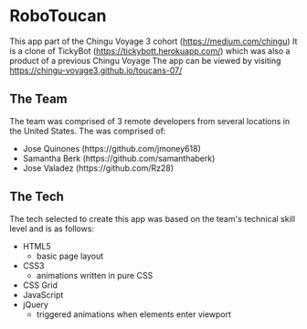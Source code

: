  # RoboToucan
This app part of the Chingu Voyage 3 cohort (https://medium.com/chingu)
It is a clone of TickyBot (https://tickybott.herokuapp.com/) which was also a product of a previous Chingu Voyage
The app can be viewed by visiting https://chingu-voyage3.github.io/toucans-07/

## The Team
The team was comprised of 3 remote developers from several locations in the United States.
The was comprised of:
<ul>
<li>Jose Quinones (https://github.com/jmoney618)</li>
<li>Samantha Berk (https://github.com/samanthaberk)</li>
<li>Jose Valadez (https://github.com/Rz28)</li>
</ul>

## The Tech
The tech selected to create this app was based on the team's technical skill level and is as follows:
<ul>
  <li>HTML5
    <ul>
      <li>basic page layout</li>
    </ul>
  </li>
  <li>CSS3
    <ul>
    <li>animations written in pure CSS</li>
    </ul>
  </li>
<li>CSS Grid</li>
<li>JavaScript</li>
<li>jQuery
  <ul>
  <li>triggered animations when elements enter viewport</li>
  </ul>
</li>
</ul>
